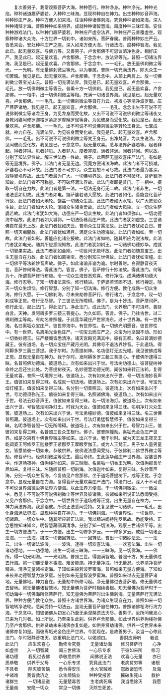 <!-- { "loadSidebar": true } -->
　　复次善男子。我常观察菩萨大海。种种愿行。种种净身。种种净光。种种光焰。种种诸道趣萨婆若。入种种三昧海。显现种种自在神力。出生种种妙音声海。种种妙庄严身。种种方便入如来海。往诣种种诸佛刹海。究竟种种诸如来海。深入种种诸辩才海。普照种种如来境界。成就种种诸智慧海。超度种种三昧印海。安住种种游戏法门。以种种门趣萨婆若。种种庄严虚空法界。种种庄严云普覆虚空。观察种种诸大众海。十方世界一切刹中。诸如来所。菩萨眷属。普雨种种妙庄严云。皆悉来会。安处种种庄严之座。深入如来方便大海。行诸法海。度种种智海。我见此已。起无量欢喜。与佛力等。又善男子。卢舍那佛不可思议清净色身。相好庄严。我见此已。起无量欢喜。卢舍那佛。于念念中。放法界等光。普照一切诸法界海。我见是已。起无量欢喜。卢舍那佛。于念念中。一一毛孔。放无量佛刹微尘等光。一一光明。有无量佛刹微尘等光。以为眷属。普照一切充满法界。除灭众生一切苦恼。我见是已。起无量欢喜。卢舍那佛。于念念中。从顶上两肩上。放一切佛刹微尘等宝光山云。普照一切充满法界。我见是已。起无量欢喜。卢舍那佛。一一毛孔。放一切佛刹微尘等香云。普熏十方一切佛刹。我见是已。起无量欢喜。卢舍那佛。一一相中。出一切佛刹微尘等相。充满一切诸世界海。我见是已。起无量欢喜。卢舍那佛。一一毛孔。出一切佛刹微尘等自在力云。初发心等清净波罗蜜。庄严菩萨诸地。我见是已。起无量欢喜。卢舍那佛。一一毛孔。念念出生不可说不可说佛刹微尘等诸龙王身。为见龙身而受化故。又出不可说不可说佛刹微尘等诸夜叉身乾闼婆阿修罗迦楼罗紧那罗摩睺罗伽等身。为见彼身而受化故。我见是已。起无量欢喜。卢舍那佛。一一毛孔。出不可说不可说佛刹微尘等转轮王身云。七宝成就。神力自在。充满法界。为见彼身而受化故。我见是已。起无量欢喜。卢舍那佛。一一毛孔。出不可说不可说佛刹微尘等梵王身云。出净梵音。为众生说法。为见闻彼而受化故。我见是已。于念念中。起无量欢喜。悉与法界萨婆若等。起者非起。得者非得。见者非见。入者非入。度者非度。满者非满。闻者非闻。何以故。分别了知法界性故。解三世法悉一性故。佛子。此菩萨无量欢喜庄严法门。有如是等无量境界。佛子。此法门者无量无边。究竟方便诸法海故。此法门者不可损减。萨婆若心不可坏故。此法门者不可穷尽。众生妄想不可尽故。此法门者最为甚深。寂静智境界故。此法门者最为广大。一切佛境界故。此法门者不可破坏。菩萨智所知故。此法门者不可称量。不可破坏满法界故。此法门者即是普门。于一相中。摄取一切自在力故。此法门者是第一法。一切法无身行无二故。此法门者非生。一切诸法悉如幻故。此法门者如电。摄萨婆若诸大愿故。此法门者如化。善能变化菩萨行故。此法门者如大地轮。饶益一切诸众生故。此法门者如大水轮。以广大悲润众生故。此法门者如大火轮。消竭众生诸贪爱故。此法门者如大风轮。立一切众生萨婆若故。此法门者犹如大海。功德庄严一切众生故。此法门者如须弥山。一切功德海中起故。此法门者如大城郭。一切法街巷而庄严故。此法门者犹如虚空。三世诸佛自在最无上故。此法门者犹如庆云。普雨众生甘露法故。此法门者犹如白日。普照一切灭痴闇故。此法门者犹如满月。满足众生功德海故。此法门者如如。至一切故。此法门者如影。善能应化诸业报故。此法门者如响。随其所应为说法故。此法门者犹如电光。随其所应悉照知故。此法门者犹如树王。一切诸佛功德妙华。成就一切智果实故。此法门者犹如金刚。一切世间无能坏故。此法门者如随意宝王。出生无量自在力故。此法门者如离垢宝。悉分别知三世佛故。此法门者犹如宝幢。出一切佛平等法轮妙音声故。佛子。如此诸谕非谕为谕。尔时善财。白寂静音夜天言。菩萨修何等法。得此法门。答言。佛子。菩萨修行十妙法故。得此法门。何等为十。所谓菩萨修行布施。令一切众生海皆悉欢喜。修行净戒。成满诸佛功德大海。修行忍辱。了知一切诸法真性。修行精进。于萨婆若坚固不退。修行禅定。除灭一切众生烦恼。修行智慧。分别了知一切法海。修行方便。教化成熟一切众生海。修行大愿。于一切佛刹海。尽未来劫修菩萨行。修行诸力。于念念中。现一切刹成等正觉。修行无尽智。了三世法无所障碍。佛子。是为十妙法。菩萨摩诃萨。修行此法。起此法门。得此法门。净此法门。成此法门。长养增广不可沮坏。善财白言。天神。发阿耨多罗三藐三菩提心。为久如耶。答言。佛子。乃往古世。过二佛刹微尘等劫。有劫名普照幢。于此莲华藏庄严世界海东。过十世界海。有一世界海。名曰离垢众宝庄严。彼世界海中。有世界性。名一切佛光明愿音。彼世界性中。有一世界。名离垢光金色庄严。一切宝云而庄严之。众宝为地坚固不动。形如一切香妙德王。庄严楼阁皆悉清净。诸天宫殿充满其中。彼有王都。名曰普满妙德藏王。彼有道场。名一切众宝庄严藏月光明。其佛号不退法界妙音。于此道场。得阿耨多罗三藐三菩提。我于尔时。为菩提树神。名功德灯无边光幢。我见彼佛成等正觉。显现无量自在神力。我于尔时。发阿耨多罗三藐三菩提心。于彼佛所逮得三昧。名普照佛功德海。彼道场上。次有如来出兴于世。号法树功德山。彼菩提树神命终之后还生此处。为菩提树夜天。名妙德慧功德光明。闻彼如来转正法轮。复得无量欢喜。普照一切境界三昧。彼道场上。次有如来出兴于世。号一切法海妙音声王。值彼如来复得三昧。名成就一切法地。彼道场上。次有如来出兴于世。号宝光焰灯幢王。值彼如来复得三昧。名分别一切普照云。彼道场上。次有如来出兴于世。号功德须弥光王。值彼如来复得三昧。名照诸佛海。彼道场上。次有如来出兴于世。号法云妙音声王。值彼如来复得三昧。名一切法海灯。彼道场上。次有如来出兴于世。号智慧炬明净灯王。时我为天女。值彼如来复得三昧。名明净灯灭众生苦。彼道场上。次有如来出兴于世。号法勇幢妙德。值彼如来复得三昧。名三世佛普照藏。彼道场上。次有如来出兴于世。号法灯勇猛智慧师子。值彼如来复得三昧。名明净智普照一切无所障碍。彼道场上。次有如来出兴于世。号智力山王。值彼如来复得三昧。名普照三世众生根行。佛子。彼普照幢劫。离垢光金色庄严世界。如是次第有十佛世界微尘等如来。出兴于世。我于尔时。或为天王龙王夜叉王乾闼婆王阿修罗王迦楼罗王紧那罗王摩睺罗伽王。或为人王梵王。男子女人童男童女。皆悉值彼一切如来。恭敬供养。彼佛说法悉闻受持。于彼佛刹二佛世界微尘等劫。修菩萨行。经佛刹微尘等受生。最后命终。生此莲华藏庄严世界海。娑婆世界中。作道场夜神。值拘楼孙如来。得三昧眼。名离垢一切香王光明。次值拘那含牟尼如来。复得三昧。名随顺普照一切刹海。次值迦叶如来。复得三昧。名妙音声海。分别一切众生音海。今复值见卢舍那佛。坐于道场菩提树下。成等正觉。于念念中。显现无量自在力海。复得菩萨无量欢喜庄严法门。得法门已。深入十不可说不可说世界海微尘等法界方便海。以此法界方便海。于一切佛刹微尘。一一微尘中。悉见十不可说不可说佛刹微尘等世界及彼诸佛。彼诸如来所说正法悉闻受持。又见卢舍那佛。于念念中。一切世界坐于道场成等正觉。出生无量自在神力。一一神力满法界海。我悉诣彼。所说正法悉闻受持。又复见彼一切诸佛。一一毛孔。出化身海满法界海。显现种种自在神力。于一切佛刹海。一切世界性。一切世界。一切诸趣。一切众生中。随其所应转正法轮。我以精进闻持陀罗尼故。悉能受持。正念思惟知味知义。明智慧藏圆满清净。分别了知一切法海。观察三世诸佛平等。出生一切方便法门。于一一方便。出生一切修多罗云。一一修多罗云。成就一切诸正法海。一一法海。摄取一切诸回转法。一一回转法。普出一切诸妙法云。一一法云。出生一切诸法波浪。一一波浪。逮得一切欢喜法海。一一欢喜法海。出生一切诸功德地。一一功德地。出生一切诸三昧海。一一三昧海。见一切佛海。一一佛所。得一切光明海。一一光明海。普照三世。得圆满智地。普照十方。知无量佛过去行海。照一切佛无量本事海。难舍能施。持无量净戒。行无量忍。长养清净菩萨精进。清净无量诸禅定海。了知如来般若波罗蜜海。普照如来无量方便海。了知如来长养功德智慧力波罗蜜。分别如来无量智波罗蜜海。普照如来过去无量菩萨诸地。无量佛地。神力自在。无量劫中所修习起。净无量佛过去菩萨地。修无量佛过去智地。照无量佛诸智慧地。知无量佛为菩萨时相续善根。知无量佛为菩萨时于一切劫海中一切佛海所修菩萨行。知无量佛为菩萨时出生佛刹海。无量菩萨行充满法界。种种方便门教化众生。普照十方诸世界海。为诸众生现自在力。普照如来一切智地转净法轮。悉闻受持一切法云。显现无量菩萨自在神力。普照诸佛相海行海力海。于念念中。知彼诸佛从初发心乃至无余涅槃遗法灭尽。善男子。汝所问我发心已来为几时者。如上所说。乃至来生此刹。供养卢舍那佛。如此世界供养拘楼孙佛乃至卢舍那佛。供养贤劫未来诸佛亦复如是。如供养贤劫诸佛。供养一切世界未来诸佛亦复如是。而彼离垢光金色庄严世界。今犹现在。是故善男子。汝当一心修此法门。尔时寂静音夜天。欲重明此法门义。以偈颂曰。
　　善财应谛听　　我说此法门
　　应生欢喜心　　勤修令究竟
　　无量诸劫海　　修习菩萨行
　　心净如虚空　　入一切智藏
　　闻三世佛法　　一心乐专求
　　于彼如来所　　修习诸功德
　　我见过去佛　　恭敬悉供养
　　闻佛说正法　　欢喜心无量
　　亦已悉恭敬　　供养于父母
　　一心乐专求　　究竟此法门
　　老病贫穷等　　诸根不具者
　　除灭彼苦恼　　悉令得安乐
　　水火官贼难　　怨敌诸恐怖
　　及海中诸难　　我皆救济之
　　众生烦恼业　　种种受报苦
　　摧破生死山　　救护诸群生
　　一切诸恶道　　无量楚毒苦
　　生老病死痛　　我当悉除灭
　　我愿无量劫　　安隐一切众
　　常见一切佛　　灭除生死苦。
